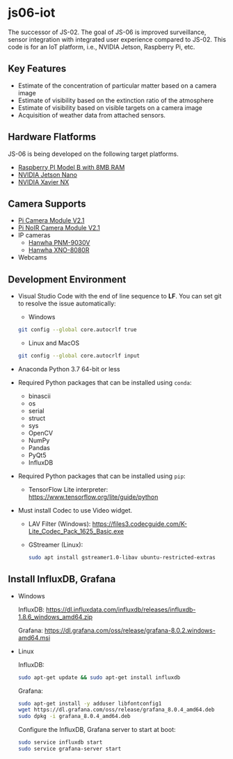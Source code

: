 # js06-iot
The successor of JS-02. The goal of JS-06 is improved surveillance, sensor integration with integrated user experience compared to JS-02. This code is for an IoT platform, i.e., NVIDIA Jetson, Raspberry Pi, etc.

## Key Features
- Estimate of the concentration of particular matter based on a camera image
- Estimate of visibility based on the extinction ratio of the atmosphere
- Estimate of visibility based on visible targets on a camera image
- Acquisition of weather data from attached sensors.

## Hardware Flatforms
JS-06 is being developed on the following target platforms.
- [Raspberry PI Model B with 8MB RAM](https://www.raspberrypi.org/products/raspberry-pi-4-model-b/)
- [NVIDIA Jetson Nano](https://developer.nvidia.com/embedded/jetson-nano-developer-kit)
- [NVIDIA Xavier NX](https://developer.nvidia.com/embedded/jetson-xavier-nx-devkit)

## Camera Supports
- [Pi Camera Module V2.1](https://www.raspberrypi.org/products/camera-module-v2/)
- [Pi NoIR Camera Module V2.1](https://www.raspberrypi.org/products/pi-noir-camera-v2/)
- IP cameras
  - [Hanwha PNM-9030V](https://www.hanwha-security.com/en/products/camera/network/multi-sensor/PNM-9030V/overview/)
  - [Hanwha XNO-8080R](https://www.hanwha-security.com/en/products/camera/network/bullet/XNO-8080R/overview/)
- Webcams

## Development Environment
- Visual Studio Code with the end of line sequence to **LF**. You can set git to resolve the issue automatically:
  - Windows
  ```bash
  git config --global core.autocrlf true
  ```
  - Linux and MacOS
  ```bash
  git config --global core.autocrlf input
  ```
  
- Anaconda Python 3.7 64-bit or less

- Required Python packages that can be installed using `conda`:
  - binascii
  - os
  - serial
  - struct
  - sys
  - OpenCV
  - NumPy
  - Pandas
  - PyQt5
  - InfluxDB
  
- Required Python packages that can be installed using `pip`:
  - TensorFlow Lite interpreter: https://www.tensorflow.org/lite/guide/python

- Must install Codec to use Video widget.
  - LAV Filter (Windows): https://files3.codecguide.com/K-Lite_Codec_Pack_1625_Basic.exe

  - GStreamer (Linux): 
  
    ```bash
    sudo apt install gstreamer1.0-libav ubuntu-restricted-extras
    ```

## Install InfluxDB, Grafana

- Windows

  InfluxDB: https://dl.influxdata.com/influxdb/releases/influxdb-1.8.6_windows_amd64.zip

  Grafana: https://dl.grafana.com/oss/release/grafana-8.0.2.windows-amd64.msi

- Linux

  InfluxDB: 

  ```bash
  sudo apt-get update && sudo apt-get install influxdb
  ```
  Grafana:

  ```bash
  sudo apt-get install -y adduser libfontconfig1
  wget https://dl.grafana.com/oss/release/grafana_8.0.4_amd64.deb
  sudo dpkg -i grafana_8.0.4_amd64.deb
  ```

  Configure the InfluxDB, Grafana server to start at boot:

  ```bash
  sudo service influxdb start
  sudo service grafana-server start
  ```

  



